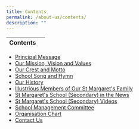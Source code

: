 ```yaml
---
title: Contents
permalink: /about-us/contents/
description: ""
---
```

| Contents |  | 
| -------- | -------- | 
* [Principal Message](/about-us/principals-message/) 
*  [Our Mission, Vision and Values](/about-us/our-mission-vision-and-values/)
*  [Our Crest and Motto](/about-us/our-crest-and-motto/)
* [School Song and Hymn](/about-us/school-song-and-hymn/)
* [Our History](/about-us/our-history/)
* [Illustrious Members of Our St Margaret's Family](/about-us/illustrious-members-of-our-st-margarets-family/)
* [St Margaret's School (Secondary) in the News](/about-us/st-margarets-school-secondary-in-the-news/)
* [St Margaret's School (Secondary) Videos](/about-us/st-margarets-school-secondary-videos/)
* [School Management Committee](/about-us/school-management-committee/)
* [Organisation Chart](/about-us/organisation-chart/)
* [Contact Us](/contact-us/)